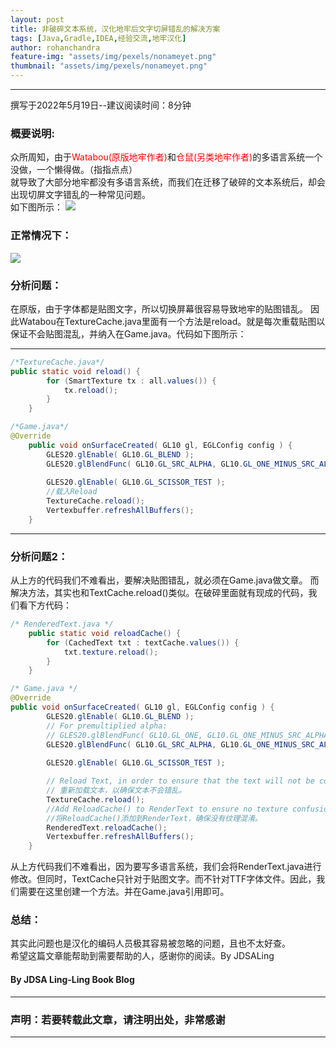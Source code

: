 ```yaml
---
layout: post
title: 非破碎文本系统，汉化地牢后文字切屏错乱的解决方案
tags: [Java,Gradle,IDEA,经验交流,地牢汉化]
author: rohanchandra
feature-img: "assets/img/pexels/nonameyet.png"
thumbnail: "assets/img/pexels/nonameyet.png"
---
```


---
撰写于2022年5月19日--建议阅读时间：8分钟

### 概要说明:
众所周知，由于<font color="#ff0000">Watabou(原版地牢作者)</font>和<font color="#ff0000">仓鼠(另类地牢作者)</font>的多语言系统一个没做，一个懒得做。（指指点点）  
就导致了大部分地牢都没有多语言系统，而我们在迁移了破碎的文本系统后，却会出现切屏文字错乱的一种常见问题。  
如下图所示：
<img src="https://lingasdj.github.io/Ling-Blog/assets/img/java/question.jpg">

### 正常情况下：
<img src="https://lingasdj.github.io/Ling-Blog/assets/img/java/rightyo.jpg">

### 分析问题：
在原版，由于字体都是贴图文字，所以切换屏幕很容易导致地牢的贴图错乱。 
因此Watabou在TextureCache.java里面有一个方法是reload。就是每次重载贴图以保证不会贴图混乱，并纳入在Game.java。代码如下图所示：  

---
~~~java
/*TextureCache.java*/
public static void reload() {
		for (SmartTexture tx : all.values()) {
			tx.reload();
		}
	}

/*Game.java*/   
@Override
	public void onSurfaceCreated( GL10 gl, EGLConfig config ) {
		GLES20.glEnable( GL10.GL_BLEND );
		GLES20.glBlendFunc( GL10.GL_SRC_ALPHA, GL10.GL_ONE_MINUS_SRC_ALPHA );
		
		GLES20.glEnable( GL10.GL_SCISSOR_TEST );
        //载入Reload
		TextureCache.reload();
		Vertexbuffer.refreshAllBuffers();
	}
~~~

---

### 分析问题2：
从上方的代码我们不难看出，要解决贴图错乱，就必须在Game.java做文章。
而解决方法，其实也和TextCache.reload()类似。在破碎里面就有现成的代码，我们看下方代码：

~~~java
/* RenderedText.java */
	public static void reloadCache() {
		for (CachedText txt : textCache.values()) {
			txt.texture.reload();
		}
	}

/* Game.java */
@Override
public void onSurfaceCreated( GL10 gl, EGLConfig config ) {
		GLES20.glEnable( GL10.GL_BLEND );
		// For premultiplied alpha:
		// GLES20.glBlendFunc( GL10.GL_ONE, GL10.GL_ONE_MINUS_SRC_ALPHA );
		GLES20.glBlendFunc( GL10.GL_SRC_ALPHA, GL10.GL_ONE_MINUS_SRC_ALPHA );
		
		GLES20.glEnable( GL10.GL_SCISSOR_TEST );

		// Reload Text, in order to ensure that the text will not be confused.
		// 重新加载文本，以确保文本不会错乱。
		TextureCache.reload();
		//Add ReloadCache() to RenderText to ensure no texture confusion
		//将ReloadCache()添加到RenderText，确保没有纹理混淆。
		RenderedText.reloadCache();
		Vertexbuffer.refreshAllBuffers();
	}
~~~

从上方代码我们不难看出，因为要写多语言系统，我们会将RenderText.java进行修改。但同时，TextCache只针对于贴图文字。而不针对TTF字体文件。因此，我们需要在这里创建一个方法。并在Game.java引用即可。


### 总结：
其实此问题也是汉化的编码人员极其容易被忽略的问题，且也不太好查。  
希望这篇文章能帮助到需要帮助的人，感谢你的阅读。By JDSALing

#### By JDSA Ling-Ling Book Blog

---
### 声明：若要转载此文章，请注明出处，非常感谢
---